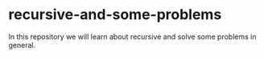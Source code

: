 # recursive-and-some-problems
In this repository we will learn about recursive and solve some problems in general.
